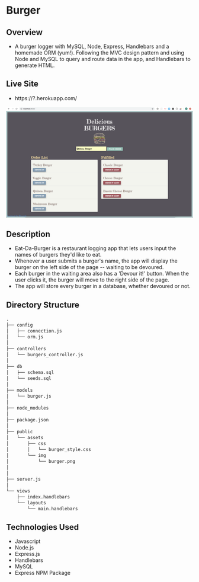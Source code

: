 # Burger

## Overview
- A burger logger with MySQL, Node, Express, Handlebars and a homemade ORM (yum!). Following the MVC design pattern and using Node and MySQL to query and route data in the app, and Handlebars to generate HTML.
   
## Live Site
- https://?.herokuapp.com/

![Delicious Burger](DeliciousBurgers.png)

## Description
- Eat-Da-Burger is a restaurant logging app that lets users input the names of burgers they'd like to eat.
- Whenever a user submits a burger's name, the app will display the burger on the left side of the page -- waiting to be devoured.
- Each burger in the waiting area also has a 'Devour it!' button. When the user clicks it, the burger will move to the right side of the page.
- The app will store every burger in a database, whether devoured or not.



## Directory Structure
```
.
├── config
│   ├── connection.js
│   └── orm.js
│ 
├── controllers
│   └── burgers_controller.js
│
├── db
│   ├── schema.sql
│   └── seeds.sql
│
├── models
│   └── burger.js
│ 
├── node_modules
│ 
├── package.json
│
├── public
│   └── assets
│       ├── css
│       │   └── burger_style.css
│       └── img
│           └── burger.png
│   
│
├── server.js
│
└── views
    ├── index.handlebars
    └── layouts
        └── main.handlebars
```

## Technologies Used
- Javascript
- Node.js
- Express.js
- Handlebars
- MySQL
- Express NPM Package 



